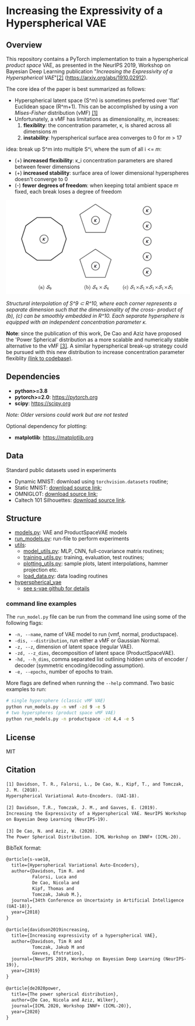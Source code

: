 # Increasing the Expressivity of a Hyperspherical VAE

## Overview
This repository contains a PyTorch implementation to train a hyperspherical *product space* VAE,
as presented in the NeurIPS 2019, Workshop on Bayesian Deep Learning publication 
"_Increasing the Expressivity of a Hyperspherical VAE_"[[2]](#citation) (https://arxiv.org/abs/1910.02912).

The core idea of the paper is best summarized as follows:
- Hyperspherical latent space (S^m) is sometimes preferred over 'flat' Euclidean space (R^m+1). This can be
accomplished by using a _von Mises-Fisher_ distribution (vMF) [[1]](#citation)
- Unfortunately, a vMF has limitations as dimensionality, _m_, increases:
    1. **flexiblity**: the concentration parameter, κ, is shared across all dimensions _m_
    2. **instability**: hyperspherical surface area converges to 0 for _m_ > 17

idea: break up S^m into multiple S^i, where the sum of all i <= _m_:
- (+) **increased flexibility**: κ_i concentration parameters are shared between fewer dimensions
- (+) **increased stability**: surface area of lower dimensional hyperspheres doesn't converge to 0
- (-) **fewer degrees of freedom**: when keeping total ambient space *m* fixed, each break loses a degree of freedom 

<p align="center">
<img src="https://github.com/trdavidson/increasing-expressivity-s-vae/blob/main/sxvae-figure.png" alt="sx9 example"/>
</p>

_Structural interpolation of S^9 ⊂ R^10, where each corner represents a separate dimension such that the dimensionality 
of the cross- product of (b), (c) can be smoothly embedded in R^10. Each separate hypersphere is equipped with an 
independent concentration parameter κ._

**Note**: since the publication of this work, De Cao and Aziz have proposed the 'Power Spherical' distribution as a 
more scalable and numerically stable alternative to the vMF [[3]](#citation). A similar hyperspherical break-up strategy 
could be pursued with this new distribution to increase concentration parameter flexiblity 
[(link to codebase)](https://github.com/nicola-decao/power_spherical).

## Dependencies

* **python>=3.8**
* **pytorch>=2.0**: https://pytorch.org
* **scipy**: https://scipy.org  

_Note: Older versions could work but are not tested_

Optional dependency for plotting:
* **matplotlib**: https://matplotlib.org

## Data
Standard public datasets used in experiments
* Dynamic MNIST: download using `torchvision.datasets` routine;
* Static MNIST: [download source link](https://github.com/riannevdberg/sylvester-flows/tree/master/data/MNIST_static);
* OMNIGLOT: [download source link](https://github.com/yburda/iwae/blob/master/datasets/OMNIGLOT/chardata.mat);
* Caltech 101 Silhouettes: [download source link](https://people.cs.umass.edu/~marlin/data/caltech101_silhouettes_28_split1.mat).

## Structure
* [models.py](https://github.com/trdavidson/increasing-expressivity-s-vae/blob/master/models.py): VAE and ProductSpaceVAE models
* [run_models.py](https://github.com/trdavidson/increasing-expressivity-s-vae/blob/master/run_models.py): run-file to perform experiments
* [utils](https://github.com/trdavidson/increasing-expressivity-s-vae/blob/master/utils.py): 
    * [model_utils.py](https://github.com/trdavidson/increasing-expressivity-s-vae/blob/master/utils/model_utils.py): MLP, CNN, full-covariance matrix routines;
    * [training_utils.py](https://github.com/trdavidson/increasing-expressivity-s-vae/blob/master/utils/training_utils.py): training, evaluation, test routines;
    * [plotting_utils.py](https://github.com/trdavidson/increasing-expressivity-s-vae/blob/master/utils/plotting_utils.py): sample plots, latent interpolations, hammer projection etc.
    * [load_data.py](https://github.com/trdavidson/increasing-expressivity-s-vae/blob/master/utils/load_data.py): data loading routines
* [hyperspherical_vae](https://github.com/trdavidson/increasing-expressivity-s-vae/tree/master/hyperspherical_vae)
    * [see s-vae github for details](https://github.com/nicola-decao/s-vae-pytorch)


### command line examples
The `run_model.py` file can be run from the command line using some of the following flags:

-    `-n, --name`, name of VAE model to run (vmf, normal, productspace).
-    `-dis, --distribution`, run either a vMF or Gaussian Normal.
-    `-z, --z`, dimension of latent space (regular VAE).
-    `-zd, --z_dims`, decomposition of latent space (ProductSpaceVAE).
-    `-hd, --h_dims`, comma separated list outlining hidden units of encoder / decoder (symmetric encoding/decoding assumption).
-    `-e, --epochs`, number of epochs to train.

More flags are defined when running the `--help` command. Two basic examples to run:
```bash
# single hypersphere (classic vMF VAE)
python run_models.py -n vmf -zd 9 -e 5
# two hyperspheres (product space vMF VAE)
python run_models.py -n productspace -zd 4,4 -e 5
``` 

## License
MIT

## Citation
```
[1] Davidson, T. R., Falorsi, L., De Cao, N., Kipf, T., and Tomczak, J. M. (2018). 
Hyperspherical Variational Auto-Encoders. (UAI-18).

[2] Davidson, T.R., Tomczak, J. M., and Gavves, E. (2019). 
Increasing the Expressivity of a Hyperspherical VAE. NeurIPS Workshop on Bayesian Deep Learning (NeurIPS-19).

[3] De Cao, N. and Aziz, W. (2020).
The Power Spherical Distribution. ICML Workshop on INNF+ (ICML-20).
```

BibTeX format:
```
@article{s-vae18,
  title={Hyperspherical Variational Auto-Encoders},
  author={Davidson, Tim R. and
          Falorsi, Luca and
          De Cao, Nicola and
          Kipf, Thomas and
          Tomczak, Jakub M.},
  journal={34th Conference on Uncertainty in Artificial Intelligence (UAI-18)},
  year={2018}
}

@article{davidson2019increasing,
  title={Increasing expressivity of a hyperspherical VAE},
  author={Davidson, Tim R and 
          Tomczak, Jakub M and 
          Gavves, Efstratios},
  journal={NeurIPS 2019, Workshop on Bayesian Deep Learning (NeurIPS-19)},
  year={2019}
}

@article{de2020power,
  title={The power spherical distribution},
  author={De Cao, Nicola and Aziz, Wilker},
  journal={ICML 2020, Workshop INNF+ (ICML-20)},
  year={2020}
}
```
